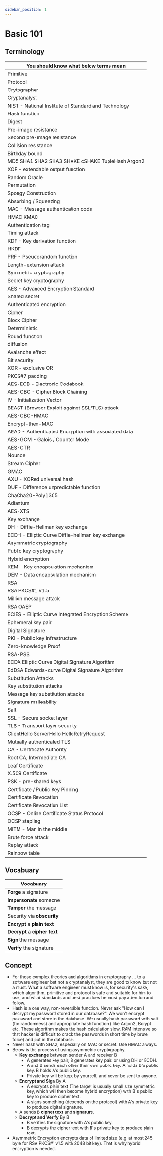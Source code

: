 ```yaml
---
sidebar_position: 1
---
```


# Basic 101

## Terminology

| **You should know what below terms mean** |
| --- |
| Primitive |
| Protocol |
| Crytographer |
| Cryptanalyst |
| NIST - National Institute of Standard and Technology |
| Hash function |
| Digest |
| Pre-image resistance |
| Second pre-image resistance |
| Collision resistance |
| Birthday bound |
| MD5 SHA1 SHA2 SHA3 SHAKE cSHAKE TupleHash Argon2 |
| XOF - extendable output function |
| Random Oracle |
| Permutation |
| Spongy Construction |
| Absorbing / Squeezing |
| MAC - Message authentication code |
| HMAC KMAC |
| Authentication tag |
| Timing attack |
| KDF - Key derivation function |
| HKDF |
| PRF - Pseudorandom function |
| Length-extension attack |
| Symmetric cryptography |
| Secret key cryptography |
| AES - Advanced Encryption Standard |
| Shared secret |
| Authenticated encryption |
| Cipher |
| Block Cipher |
| Deterministic |
| Round function |
| diffusion |
| Avalanche effect |
| Bit security |
| XOR - exclusive OR |
| PKCS#7 padding |
| AES-ECB - Electronic Codebook |
| AES-CBC - Cipher Block Chaining |
| IV - Initialization Vector |
| BEAST (Browser Exploit against SSL/TLS) attack |
| AES-CBC-HMAC |
| Encrypt-then-MAC |
| AEAD - Authenticated Encryption with associated data |
| AES-GCM - Galois / Counter Mode |
| AES-CTR |
| Nounce |
| Stream Cipher |
| GMAC |
| AXU - XORed universal hash |
| DUF - Difference unpredictable function |
| ChaCha20-Poly1305 |
| Adiantum |
| AES-XTS |
| Key exchange |
| DH - Diffie-Hellman key exchange |
| ECDH - Elliptic Curve Diffie-hellman key exchange |
| Asymmetric cryptography |
| Public key cryptography |
| Hybrid encryption |
| KEM - Key encapsulation mechanism |
| DEM - Data encapsulation mechanism |
| RSA |
| RSA PKCS#1 v1.5 |
| Million message attack |
| RSA OAEP |
| ECIES - Elliptic Curve Integrated Encryption Scheme |
| Ephemeral key pair |
| Digital Signature |
| PKI - Public key infrastructure |
| Zero-knowledge Proof |
| RSA-PSS |
| ECDA Elliptic Curve Digital Signature Algorithm |
| EdDSA Edwards-curve Digital Signature Algorithm |
| Substitution Attacks |
| Key substitution attacks |
| Message key substitution attacks |
| Signature malleability |
| Salt |
| SSL - Secure socket layer |
| TLS - Transport layer security |
| ClientHello ServerHello HelloRetryRequest |
| Mutually authenticated TLS |
| CA - Certificate Authority |
| Root CA, Intermediate CA |
| Leaf Certificate |
| X.509 Certificate |
| PSK - pre-shared keys |
| Certificate / Public Key Pinning |
| Certificate Revocation |
| Certificate Revocation List |
| OCSP - Online Certificate Status Protocol |
| OCSP stapling |
| MITM - Man in the middle |
| Brute force attack |
| Replay attack |
| Rainbow table |


## Vocabuary

| **Vocabuary**                                        | 
|------------------------------------------------------|
| **Forge** a signature                                |
| **Impersonate** someone                              |
| **Tamper** the message                               |
| Security via **obscurity**                           |
| **Encrypt** a **plain text**                         |
| **Decrypt** a **cipher text**                        |
| **Sign** the message                                 |
| **Verify** the signature                             |

## Concept

- For those complex theories and algorithms in cryptography ... to a software engineer but not a cryptanalyst, they are good to know but not a must. What a software engineer must know is, for security's sake, which algorithm, primitive and protocol is safe and suitable for him to use, and what standards and best practices he must pay attention and follow.
- Hash is a one way, non-reversible function. Never ask "How can I decrypt my password stored in our database?". We won't encrypt password and store in the database. We usually hash password with salt (for randomness) and appropriate hash function ( like Argon2, Bcrypt etc. These algorithm makes the hash calculation slow, RAM intensive so that hacker is difficult to crack the passwords in short time by brute force) and put in the database.
- Never hash with SHA2, especially on MAC or secret. Use HMAC always.
- Below is the process of using asymmetric cryptography.
    - **Key exchange** between sender A and receiver B
      - A generates key pair, B generates key pair. or using DH or ECDH.
      - A and B sends each other their own public key. A holds B's public key. B holds A's public key. 
      - Private key will be kept by yourself, and never be sent to anyone.
    - **Encrypt and Sign** By A
      - A encrypts plain text (The target is usually small size symmetric key, which will then become hybrid encryption) with B's public key to produce cipher text.
      - A signs something (depends on the protocol) with A's private key to produce digital signature. 
    - A sends B **cipher text** and **signature**.
    - **Decrypt and Verify** By B   
      - B verifies the signature with A's public key.
      - B decrypts the cipher text with B's private key to produce plain text.   
- Asymmetric Encryption encrypts data of limited size (e.g. at most 245 byte for RSA PKCS#1 v1.5 with 2048 bit key). That is why hybrid encryption is needed.